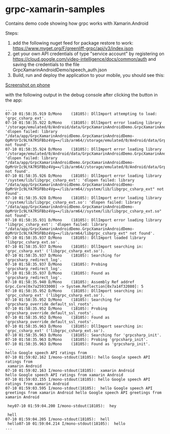 # grpc-xamarin-samples
Contains demo code showing how grpc works with Xamarin.Android

Steps:
1. add the following nuget feed for package restore to work: https://www.myget.org/F/greenliff-grpc/api/v3/index.json
2. get your own API credentials of type "service account" by registering on https://cloud.google.com/video-intelligence/docs/common/auth and saving the credentials to the file GrpcXamarinAndroidDemo/speech_auth.json
3. Build, run and deploy the application to your mobile, you should see this:

[Screenshot on phone](images/Screenshot.jpg)

with the following output in the debug console after clicking the button in the app:

```
...
07-10 01:58:35.919 D/Mono    (18105): DllImport attempting to load: 'grpc_csharp_ext'.
07-10 01:58:35.922 D/Mono    (18105): DllImport error loading library '/storage/emulated/0/Android/data/GrpcXamarinAndroidDemo.GrpcXamarinAndroidDemo/files/.__override__/libgrpc_csharp_ext': 'dlopen failed: library "/data/app/GrpcXamarinAndroidDemo.GrpcXamarinAndroidDemo-OpMrUrIc9LYA7RSFBbz4Vg==/lib/arm64//storage/emulated/0/Android/data/GrpcXamarinAndroidDemo.GrpcXamarinAndroidDemo/files/.__override__/libgrpc_csharp_ext" not found'.
07-10 01:58:35.924 D/Mono    (18105): DllImport error loading library '/storage/emulated/0/Android/data/GrpcXamarinAndroidDemo.GrpcXamarinAndroidDemo/files/.__override__/libgrpc_csharp_ext.so': 'dlopen failed: library "/data/app/GrpcXamarinAndroidDemo.GrpcXamarinAndroidDemo-OpMrUrIc9LYA7RSFBbz4Vg==/lib/arm64//storage/emulated/0/Android/data/GrpcXamarinAndroidDemo.GrpcXamarinAndroidDemo/files/.__override__/libgrpc_csharp_ext.so" not found'.
07-10 01:58:35.926 D/Mono    (18105): DllImport error loading library '/system/lib/libgrpc_csharp_ext': 'dlopen failed: library "/data/app/GrpcXamarinAndroidDemo.GrpcXamarinAndroidDemo-OpMrUrIc9LYA7RSFBbz4Vg==/lib/arm64//system/lib/libgrpc_csharp_ext" not found'.
07-10 01:58:35.928 D/Mono    (18105): DllImport error loading library '/system/lib/libgrpc_csharp_ext.so': 'dlopen failed: library "/data/app/GrpcXamarinAndroidDemo.GrpcXamarinAndroidDemo-OpMrUrIc9LYA7RSFBbz4Vg==/lib/arm64//system/lib/libgrpc_csharp_ext.so" not found'.
07-10 01:58:35.931 D/Mono    (18105): DllImport error loading library 'libgrpc_csharp_ext': 'dlopen failed: library "/data/app/GrpcXamarinAndroidDemo.GrpcXamarinAndroidDemo-OpMrUrIc9LYA7RSFBbz4Vg==/lib/arm64/libgrpc_csharp_ext" not found'.
07-10 01:58:35.937 D/Mono    (18105): DllImport loaded library 'libgrpc_csharp_ext.so'.
07-10 01:58:35.937 D/Mono    (18105): DllImport searching in: 'grpc_csharp_ext' ('libgrpc_csharp_ext.so').
07-10 01:58:35.937 D/Mono    (18105): Searching for 'grpcsharp_redirect_log'.
07-10 01:58:35.937 D/Mono    (18105): Probing 'grpcsharp_redirect_log'.
07-10 01:58:35.937 D/Mono    (18105): Found as 'grpcsharp_redirect_log'.
07-10 01:58:35.940 D/Mono    (18105): Assembly Ref addref Grpc.Core[0x7a25933000] -> System.Reflection[0x7a14f32080]: 5
07-10 01:58:35.952 D/Mono    (18105): DllImport searching in: 'grpc_csharp_ext' ('libgrpc_csharp_ext.so').
07-10 01:58:35.952 D/Mono    (18105): Searching for 'grpcsharp_override_default_ssl_roots'.
07-10 01:58:35.952 D/Mono    (18105): Probing 'grpcsharp_override_default_ssl_roots'.
07-10 01:58:35.952 D/Mono    (18105): Found as 'grpcsharp_override_default_ssl_roots'.
07-10 01:58:35.963 D/Mono    (18105): DllImport searching in: 'grpc_csharp_ext' ('libgrpc_csharp_ext.so').
07-10 01:58:35.963 D/Mono    (18105): Searching for 'grpcsharp_init'.
07-10 01:58:35.963 D/Mono    (18105): Probing 'grpcsharp_init'.
07-10 01:58:35.963 D/Mono    (18105): Found as 'grpcsharp_init'.
...
hello Google speech API ratings from
07-10 01:59:02.162 I/mono-stdout(18105): hello Google speech API ratings from
 xamarin Android
07-10 01:59:02.163 I/mono-stdout(18105):  xamarin Android
hello Google speech API ratings from xamarin Android
07-10 01:59:03.155 I/mono-stdout(18105): hello Google speech API ratings from xamarin Android
07-10 01:59:03.595 I/mono-stdout(18105):  hello Google speech API greetings from xamarin Android hello Google speech API greetings from xamarin Android

 hey07-10 01:59:04.200 I/mono-stdout(18105):  hey

 hell
07-10 01:59:04.205 I/mono-stdout(18105):  hell
 hello07-10 01:59:04.214 I/mono-stdout(18105):  hello
...
```
